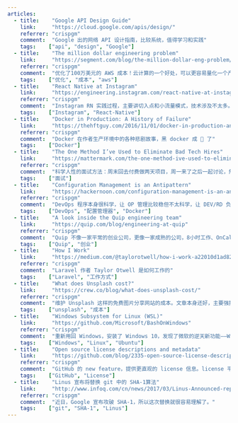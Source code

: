 ```yaml
---
articles:
  - title:    "Google API Design Guide"
    link:     "https://cloud.google.com/apis/design/"
    referrer: "crispgm"
    comment:  "Google 出的网络 API 设计指南，比较系统，值得学习和实践"
    tags:    ["api", "design", "Google"]
  - title:    "The million dollar engineering problem"
    link:     "https://segment.com/blog/the-million-dollar-eng-problem/"
    referrer: "crispgm"
    comment:  "优化了100万美元的 AWS 成本！云计算的一个好处，可以更容易量化一个产品的技术成本。"
    tags:    ["优化", "成本", "aws"]
  - title:    "React Native at Instagram"
    link:     "https://engineering.instagram.com/react-native-at-instagram-dd828a9a90c7#.y0tn4wupg"
    referrer: "crispgm"
    comment:  "Instagram RN 实践过程，主要讲切入点和小流量模式，技术涉及不太多。最后收益简直逆天，85%起跳。"
    tags:    ["Instagram", "React-Native"]
  - title:    "Docker in Production: A History of Failure"
    link:     "https://thehftguy.com/2016/11/01/docker-in-production-an-history-of-failure/"
    referrer: "crispgm"
    comment:  "Docker 在作者生产环境中的各种悲剧故事，黑 docker 成 🐶 了"
    tags:    ["Docker"]
  - title:    "The One Method I’ve Used to Eliminate Bad Tech Hires"
    link:     "https://mattermark.com/the-one-method-ive-used-to-eliminate-bad-tech-hires/"
    referrer: "crispgm"
    comment:  "科学人性的面试方法：周末回去付费做两天项目，周一来了之后一起讨论，然后决定是否录用。"
    tags:    ["面试"]
  - title:    "Configuration Management is an Antipattern"
    link:     "https://hackernoon.com/configuration-management-is-an-antipattern-e677e34be64c#.oaekoey4v"
    referrer: "crispgm"
    comment:  "DevOps 程序本身很科学，让 OP 管理比较稳但不太科学，让 DEV/RD 负责比较科学但很容易被“临时工”因为写错配置 DSL 把整个集群搞挂，因此作者认为这是反模式。黑了半天，最后结论是 Docker 才是王道 😄"
    tags:    ["DevOps", "配置管理器", "Docker"]
  - title:    "A look inside the Quip engineering team"
    link:     "https://quip.com/blog/engineering-at-quip"
    referrer: "crispgm"
    comment:  "Quip 不像一家平常的创业公司，更像一家成熟的公司，8小时工作、OnCall 没什么事干、工具链很复杂。但它也不像大公司，CodeReview 不是必须、工程师很少开会、管理扁平。因为，两位创始人给 Quip 带来了很多成熟的智慧的经验。"
    tags:    ["Quip", "创业"]
  - title:    "How I Work"
    link:     "https://medium.com/@taylorotwell/how-i-work-a22010d1ad82#.x9qgxnsya"
    referrer: "crispgm"
    comment:  "Laravel 作者 Taylor Otwell 是如何工作的"
    tags:    ["Laravel", "工作方式"]
  - title:    "What does Unsplash cost?"
    link:     "https://crew.co/blog/what-does-unsplash-cost/"
    referrer: "crispgm"
    comment:  "维护 Unsplash 这样的免费图片分享网站的成本。文章本身还好，主要强推一波 unsplash.com"
    tags:    ["unsplash", "成本"]
  - title:    "Windows Subsystem for Linux (WSL)"
    link:     "https://github.com/Microsoft/BashOnWindows"
    referrer: "crispgm"
    comment:  "重新用回 Windows，安装了 Windows 10，发现了微软的逆天新功能——WSL，也叫 Bash on Windows。这是一种把 Ubuntu Linux 集成在 Windows 10 中的技术，经过简单的安装就可以在 Windows 里用 Linux 了。功能经过2016年的折腾，现在基本可用，可以在 Linux 中读取 Windows 中的数据，Windows 程序读取 Linux 在 Insider 版中已经推出。Mac 得加油了，不是那么不可替代了。"
    tags:    ["Windows", "Linux", "Ubuntu"]
  - title:    "Open source license descriptions and metadata"
    link:     "https://github.com/blog/2335-open-source-license-descriptions-and-metadata"
    referrer: "crispgm"
    comment:  "GitHub 的 new feature，提供更直观的 license 信息。license 平时很容易被忽视，但其实非常重要。"
    tags:    ["GitHub", "License"]
  - title:    "Linus 宣布将替换 git 中的 SHA-1算法"
    link:     "http://www.infoq.com/cn/news/2017/03/Linus-Announced-replace-SHA-1-Gi"
    referrer: "crispgm"
    comment:  "近日，Google 宣布攻破 SHA-1，所以这次替换就很容易理解了。"
    tags:    ["git", "SHA-1", "Linus"]
---
```

